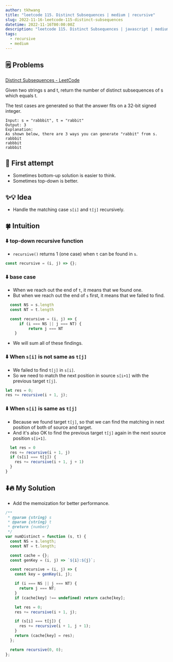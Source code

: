 ```yaml
---
author: tkhwang
title: "leetcode 115. Distinct Subsequences | medium | recursive"
slug: 2022-11-16-leetcode-115-distinct-subsequences
datetime: 2022-11-16T00:00:00Z
description: "leetcode 115. Distinct Subsequences | javascript | medium | recursive"
tags:
  - recursive
  - medium
---
```


## 🗒️ Problems

[Distinct Subsequences - LeetCode](https://leetcode.com/problems/distinct-subsequences/)

Given two strings s and t, return the number of distinct subsequences of s which equals t.

The test cases are generated so that the answer fits on a 32-bit signed integer.

```
Input: s = "rabbbit", t = "rabbit"
Output: 3
Explanation:
As shown below, there are 3 ways you can generate "rabbit" from s.
rabbbit
rabbbit
rabbbit
```

## 🤔 First attempt

- Sometimes bottom-up solution is easier to think.
- Sometimes top-down is better.

## ✨💡 Idea

- Handle the matching case `s[i]` and `t[j]` recursively.

## 🍀 Intuition

### ⬇️ top-down recursive function

- `recursive()` returns 1 (one case) when `t` can be found in `s`.

```javascript
const recursive = (i, j) => {};
```

### ⬇️ base case

- When we reach out the end of `t`, it means that we found one.
- But when we reach out the end of `s` first, it means that we failed to find.

```javascript
  const NS = s.length
  const NT = t.length

  const recursive = (i, j) => {
      if (i === NS || j === NT) {
          return j === NT
    }
```

- We will sum all of these findings.

### ⬇️ When `s[i]` is not same as `t[j]`

- We failed to find `t[j]` in `s[i]`.
- So we need to match the next position in source `s[i+1]` with the previous target `t[j]`.

```javascript
let res = 0;
res += recursive(i + 1, j);
```

### ⬇️ When `s[i]` is same as `t[j]`

- Because we found target `t[j]`, so that we can find the matching in next position of both of source and target.
- And it's also OK to find the previous target `t[j]` again in the next source position `s[i+1]`.

```javascript
  let res = 0
  res += recursive(i + 1, j)
  if (s[i] === t[j]) {
    res += recursive(i + 1, j + 1)
  }
}
```

## ⬇️🔥 My Solution

- Add the memoization for better performance.

```javascript
/**
 * @param {string} s
 * @param {string} t
 * @return {number}
 */
var numDistinct = function (s, t) {
  const NS = s.length;
  const NT = t.length;

  const cache = {};
  const genKey = (i, j) => `${i}:${j}`;

  const recursive = (i, j) => {
    const key = genKey(i, j);

    if (i === NS || j === NT) {
      return j === NT;
    }
    if (cache[key] !== undefined) return cache[key];

    let res = 0;
    res += recursive(i + 1, j);

    if (s[i] === t[j]) {
      res += recursive(i + 1, j + 1);
    }
    return (cache[key] = res);
  };

  return recursive(0, 0);
};
```
